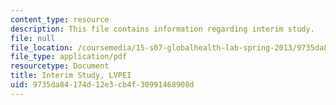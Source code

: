 ```yaml
---
content_type: resource
description: This file contains information regarding interim study.
file: null
file_location: /coursemedia/15-s07-globalhealth-lab-spring-2013/9735da84174d12e3cb4f30991468908d_MIT15_S07S13_inte_stu_lvp.pdf
file_type: application/pdf
resourcetype: Document
title: Interim Study, LVPEI
uid: 9735da84-174d-12e3-cb4f-30991468908d
---
```

